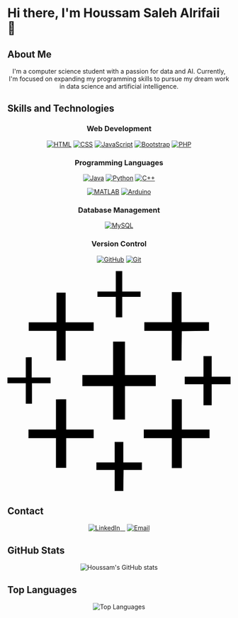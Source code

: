 # Hi there, I'm Houssam Saleh Alrifaii 👋

## About Me
<p align="center">
I'm a computer science student with a passion for data and AI. Currently, I'm focused on expanding my programming skills to pursue my dream work in data science and artificial intelligence.
</p>

## Skills and Technologies

<div align="center">

### Web Development
  <a href="https://skillicons.dev"><img src="https://skillicons.dev/icons?i=html&theme=light" alt="HTML"></a>
  <a href="https://skillicons.dev"><img src="https://skillicons.dev/icons?i=css" alt="CSS"></a>
  <a href="https://skillicons.dev"><img src="https://skillicons.dev/icons?i=js" alt="JavaScript"></a>
  <a href="https://skillicons.dev"><img src="https://skillicons.dev/icons?i=bootstrap" alt="Bootstrap"></a>
  <a href="https://skillicons.dev"><img src="https://skillicons.dev/icons?i=php" alt="PHP"></a>

### Programming Languages
  <a href="https://skillicons.dev"><img src="https://skillicons.dev/icons?i=java&theme=light" alt="Java"></a>
  <a href="https://skillicons.dev"><img src="https://skillicons.dev/icons?i=py&theme=light" alt="Python"></a>
  <a href="https://skillicons.dev"><img src="https://skillicons.dev/icons?i=cpp&theme=light" alt="C++"></a>
  
  <a href="https://skillicons.dev"><img src="https://skillicons.dev/icons?i=matlab&theme=light" alt="MATLAB"></a>
  <a href="https://skillicons.dev"><img src="https://skillicons.dev/icons?i=arduino&theme=light" alt="Arduino"></a>

### Database Management
  <a href="https://skillicons.dev"><img src="https://skillicons.dev/icons?i=mysql" alt="MySQL"></a>

### Version Control
  <a href="https://skillicons.dev"><img src="https://skillicons.dev/icons?i=github" alt="GitHub"></a>
  <a href="https://skillicons.dev"><img src="https://skillicons.dev/icons?i=git" alt="Git"></a>

 <!-- Tableau Icon SVG -->  
<svg role="img" viewBox="0 0 24 24" xmlns="http://www.w3.org/2000/svg">  
    <title>Tableau</title>  
    <path d="M11.654.174V2.377H9.682v.58h1.972V5.16h.696V2.957h1.97v-.58h-1.97V.174h-.348zm6.03 2.262l-.002 1.623v1.623h-2.957v.927h2.957v3.188H18.725l.011-1.582.02-1.576 1.465-.02 1.46-.01v-.927H18.728V2.436h-.522zm-12.407.06V5.686H2.291v.925H5.277V9.801h.985V6.61h3.013v-.925H6.262V2.496H5.77zm6.086 5.27v3.593H8.06v1.188h3.304v3.596h1.28v-3.596H15.953v-1.188H12.643V7.766h-.637zm9.721 1.55v2.221h-2.012v.811h2.012v2.261h.887v-2.261H24v-.811h-2.029V9.317h-.422zm-19.111.131V11.621H0v.621H1.973v2.194H2.64v-2.194h2v-.62H2.609V9.446h-.318zm15.709 4.516v3.254h-3.016v.927h3.016v3.217h1.072v-3.216H21.74v-.928H18.754v-3.254h-.533zm-12.463.008v3.246H2.262v.928h2.957v3.189H6.32v-3.189h2.955v-.928H6.32V13.97h-.55zm6.316 4.578l.002 1.103v1.1H9.566v.812h1.971v2.262h.928l.012-1.119.017-1.143H14.463v-.812h-2V18.549h-.465z"/>  
</svg> 

</div>

## Contact

<div align="center">
 
  <a href="https://www.linkedin.com/in/houssamsalehalrifaii/">
    <img src="https://img.shields.io/badge/LinkedIn-0077B5?style=for-the-badge&logo=linkedin&logoColor=white" alt="LinkedIn">
  </a>
   <a href="mailto:houssamalrifai827@gmail.com">
    <img src="https://img.shields.io/badge/Email-D14836?style=for-the-badge&logo=gmail&logoColor=white" alt="Email">
  </a>
</div>


## GitHub Stats
<p align="center">
  <img src="https://github-readme-stats.vercel.app/api?username=HoussamAlrifaii&show_icons=true&theme=radical" alt="Houssam's GitHub stats">
</p>

## Top Languages
<p align="center">
  <img src="https://github-readme-stats.vercel.app/api/top-langs/?username=HoussamAlrifaii&layout=compact&theme=radical" alt="Top Languages">
</p>
